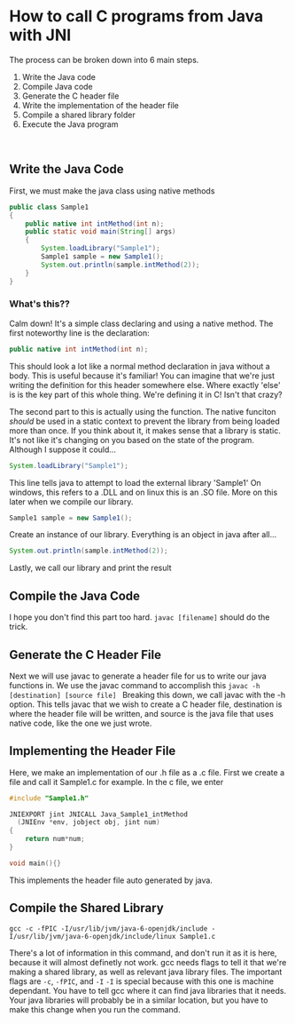 # How to call C programs from Java with JNI
The process can be broken down into 6 main steps.
1. Write the Java code
2. Compile Java code
3. Generate the C header file
4. Write the implementation of the header file
5. Compile a shared library folder
6. Execute the Java program

<br>

## Write the Java Code
First, we must make the java class using native methods
```java
public class Sample1
{
	public native int intMethod(int n);
	public static void main(String[] args)
	{
		System.loadLibrary("Sample1");
		Sample1 sample = new Sample1();
		System.out.println(sample.intMethod(2));
	}
}
```
### What's this??
Calm down! It's a simple class declaring and using a native method. The first noteworthy line is the declaration:
```java
public native int intMethod(int n);
```
This should look a lot like a normal method declaration in java without a body. This is useful because it's familiar! You can imagine that we're just writing the definition for this header somewhere else. Where exactly 'else' is is the key part of this whole thing. We're defining it in C! Isn't that crazy?

The second part to this is actually using the function. The native funciton *should* be used in a static context to prevent the library from being loaded more than once. If you think about it, it makes sense that a library is static. It's not like it's changing on you based on the state of the program. Although I suppose it could...

```java
System.loadLibrary("Sample1");
```
This line tells java to attempt to load the external library 'Sample1' On windows, this refers to a .DLL and on linux this is an .SO file.  More on this later when we compile our library.

```java
Sample1 sample = new Sample1();
```
Create an instance of our library. Everything is an object in java after all...
```java
System.out.println(sample.intMethod(2));
```
Lastly, we call our library and print the result

## Compile the Java Code
I hope you don't find this part too hard. `javac [filename]` should do the trick.

## Generate the C Header File
Next we will use javac to generate a header file for us to write our java functions in. We use the javac command to accomplish this
`javac -h [destination] [source file] `
Breaking this down, we call javac with the -h option. This tells javac that we wish to create a C header file, destination is where the header file will be written, and source is the java file that uses native code, like the one we just wrote.
## Implementing the Header File
Here, we make an implementation of our .h file as a .c file.
First we create a file and call it Sample1.c for example.
In the c file, we enter
```c
#include "Sample1.h"

JNIEXPORT jint JNICALL Java_Sample1_intMethod
  (JNIEnv *env, jobject obj, jint num)
{
	return num*num;
}

void main(){}
```
This implements the header file auto generated by java.
## Compile the Shared Library
```
gcc -c -fPIC -I/usr/lib/jvm/java-6-openjdk/include -I/usr/lib/jvm/java-6-openjdk/include/linux Sample1.c
```
There's a lot of information in this command, and don't run it as it is here, because it will almost definetly not work. gcc needs flags to tell it that we're making a shared library, as well as relevant java library files.
The important flags are ` -c `, `-fPIC`, and `-I`
`-I` is special because with this one is machine dependant. You have to tell gcc where it can find java libraries that it needs. Your java libraries will probably be in a similar location, but you have to make this change when you run the command.
